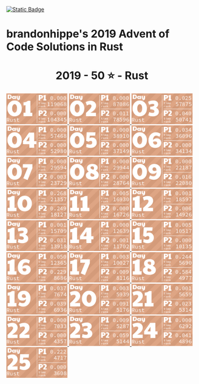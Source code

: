 <p><a href = "https://adventofcode.com/2019"> <img alt="Static Badge" src="https://img.shields.io/badge/Rust-50*-118a03?style=flat-square&logo=data%3Aimage%2Fjpg%3Bbase64%2C%2F9j%2F4AAQSkZJRgABAQAAAQABAAD%2F%2FgAfQ29tcHJlc3NlZCBieSBqcGVnLXJlY29tcHJlc3P%2F2wCEAAQEBAQEBAQEBAQGBgUGBggHBwcHCAwJCQkJCQwTDA4MDA4MExEUEA8QFBEeFxUVFx4iHRsdIiolJSo0MjRERFwBBAQEBAQEBAQEBAYGBQYGCAcHBwcIDAkJCQkJDBMMDgwMDgwTERQQDxAUER4XFRUXHiIdGx0iKiUlKjQyNEREXP%2FCABEIAEAAQAMBIgACEQEDEQH%2FxAAcAAEAAgIDAQAAAAAAAAAAAAAABggFBwMECQH%2F2gAIAQEAAAAAo%2BZXkwwNz5LQwnkD3pk68TyBrFb2kfbiejq3H30t5vM%2FjFs4d0tlVAMhcWlS5tScQAf%2FxAAYAQADAQEAAAAAAAAAAAAAAAABBQYCBP%2FaAAgBAhAAAABtxDuVyOa9rAi%2FysLH%2F8QAGAEAAwEBAAAAAAAAAAAAAAAAAQIEAAP%2F2gAIAQMQAAAAnbL0oM3Osxl8n%2F%2FEADYQAAEEAQEEBwYEBwAAAAAAAAIBAwQFBgcACBEhEBITIDEyQRQVIlNhchYXMFJic4KRkqPB%2F9oACAEBAAE%2FAOmkpLTI7SJS0sQpM%2BUSgyyKoimqJx9dsgx%2B4xa2k0d9CKJYx0BXWTVFUe0BDHmPFOaL393xvtNXcR%2Bjr5f4sntvLN9TWDIS%2FfGgH%2FoEe7K0xz6JQV2UHi85ynmxhlNSWG%2B2RGj5oTiBxIEVPUujduDr6wYx9AnF%2FaKe29E31NWZxfMrIRdFdpjntpSzsji4xNSpiRjkuSng7ECaBOKq31%2BCuf09OCbyuc4gzDrbEGLqqjgDQMv8GXgaDkgtuhtHyXd11l5XdfHqbt7z%2B0okKQp%2FR9v4HNsH3d4GB59VZjQ5G5JrWWpKLElNorqdu0oIoOhyLbUTd%2Fhaj51%2BKrjIHYlcMCPGWNGaTtjJpSVVVw%2BQptIud3LRnlXQo9tdM%2BVGESfJQ%2F5pr1G9s63m82ypmZXU7DFJWPgbRA3wffNs%2BSobh9wRIiEQFVJVREROaqq7acwPyR0kfu81sZSvK37Y7EeeJRYI%2BTcVkC5Ca%2Bu2ZsNa8aRpZ4XayWJRAr7cUHyBDeb88OSI7OtOsOuMvtk262SgYGnAhIV4Kiovqnd3ZdLEvLNdQb6OiVNW6qQEd8r8oPFz7GdtftWS1CyH3VUSVXGqpwhjdXyyXvApH%2FA20J1Yd03yT2axdIscsyBuaHyD8BkD9vgW281pczBkhqXjjYlW2Kh7yBrmAPn5JA%2FwO9yqZgSbSuj2sxYkByS0EmQIK4rTKkiGaCPMlFPTbWzVXHKHDKjTPTOcycN%2BA2MmRFPiLcMk5Ndb5jvifToRqtSWONWemOpEuP7rCE6kR%2BYfAFionxxzJfUPFva%2Fj1MS7tY1DPObVNyXBiSTBQJxlF%2BFVRfX9L%2F%2FxAAlEQACAwABAwMFAQAAAAAAAAABAgMEBQARQVEGEDESFDI0YpH%2F2gAIAQIBAT8A5o2Wp0LlpAC0MLuAfjqo68y7T3s6lccAPNCjkD4BI9tSTVhijky68MzBuskcjFSy%2FwAnzzV9V13zNGjoU7FG29eRVSVeqsxHZhzH9VVosrNoUali7bSBFZIkIVWHljzLl1Zo5JNSvDAWYGOONixC%2FwBHz7bfX1JqR4Fb9WuwkuzAf4gPnmMD6Y1nw7H6VpjJTlPnuhPs6l0dQxUkEdR8jmRk18isYISzu7l5JX%2FJ2Pc81sqvr1ft5yVKsHjkX8kYdxyNTHGiFyxVQPqPyenc8%2F%2FEACIRAAICAAUFAQAAAAAAAAAAAAECAAMEEBIhURETIzJBgf%2FaAAgBAwEBPwCIup1Xkx10O68HplWKySLCRwRK8O3cR0cMoYbiWYdjY7uyqpb7LBWCBWxPJOVXgrNzex2QS3z1i0ey7MMhLLDY3U7fAJXYam1D9EO5Jn%2F%2F2Q%3D%3D&labelColor=black" target="_blank"></a></p>

# brandonhippe's 2019 Advent of Code Solutions in Rust
<!-- #{(lang_tiles)} -->
<h1 align="center">
  2019 - 50 ⭐ - Rust
</h1>
<a href="1/src/main.rs">
  <img src=".tiles/rust/images/2019/01.png" width="161px">
</a>
<a href="2/src/main.rs">
  <img src=".tiles/rust/images/2019/02.png" width="161px">
</a>
<a href="3/src/main.rs">
  <img src=".tiles/rust/images/2019/03.png" width="161px">
</a>
<a href="4/src/main.rs">
  <img src=".tiles/rust/images/2019/04.png" width="161px">
</a>
<a href="5/src/main.rs">
  <img src=".tiles/rust/images/2019/05.png" width="161px">
</a>
<a href="6/src/main.rs">
  <img src=".tiles/rust/images/2019/06.png" width="161px">
</a>
<a href="7/src/main.rs">
  <img src=".tiles/rust/images/2019/07.png" width="161px">
</a>
<a href="8/src/main.rs">
  <img src=".tiles/rust/images/2019/08.png" width="161px">
</a>
<a href="9/src/main.rs">
  <img src=".tiles/rust/images/2019/09.png" width="161px">
</a>
<a href="10/src/main.rs">
  <img src=".tiles/rust/images/2019/10.png" width="161px">
</a>
<a href="11/src/main.rs">
  <img src=".tiles/rust/images/2019/11.png" width="161px">
</a>
<a href="12/src/main.rs">
  <img src=".tiles/rust/images/2019/12.png" width="161px">
</a>
<a href="13/src/main.rs">
  <img src=".tiles/rust/images/2019/13.png" width="161px">
</a>
<a href="14/src/main.rs">
  <img src=".tiles/rust/images/2019/14.png" width="161px">
</a>
<a href="15/src/main.rs">
  <img src=".tiles/rust/images/2019/15.png" width="161px">
</a>
<a href="16/src/main.rs">
  <img src=".tiles/rust/images/2019/16.png" width="161px">
</a>
<a href="17/src/main.rs">
  <img src=".tiles/rust/images/2019/17.png" width="161px">
</a>
<a href="18/src/main.rs">
  <img src=".tiles/rust/images/2019/18.png" width="161px">
</a>
<a href="19/src/main.rs">
  <img src=".tiles/rust/images/2019/19.png" width="161px">
</a>
<a href="20/src/main.rs">
  <img src=".tiles/rust/images/2019/20.png" width="161px">
</a>
<a href="21/src/main.rs">
  <img src=".tiles/rust/images/2019/21.png" width="161px">
</a>
<a href="22/src/main.rs">
  <img src=".tiles/rust/images/2019/22.png" width="161px">
</a>
<a href="23/src/main.rs">
  <img src=".tiles/rust/images/2019/23.png" width="161px">
</a>
<a href="24/src/main.rs">
  <img src=".tiles/rust/images/2019/24.png" width="161px">
</a>
<a href="25/src/main.rs">
  <img src=".tiles/rust/images/2019/25.png" width="161px">
</a>
<!-- #{/(lang_tiles)} -->
